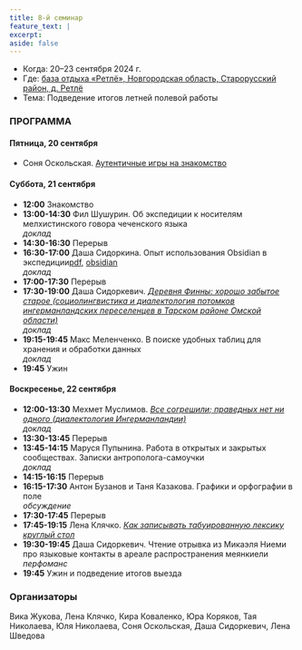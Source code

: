 ```yaml
---
title: 8-й семинар
feature_text: |
excerpt: 
aside: false
---
```


- Когда: 20–23 сентября 2024 г.
- Где: [база отдыха «Ретлё», Новгородская область, Старорусский район, д. Ретлё](https://maps.app.goo.gl/wxm694xdcRfsQfnTA)
- Тема: Подведение итогов летней полевой работы
  
### ПРОГРАММА

#### Пятница, 20 сентября

- Соня Оскольская. [Аутентичные игры на знакомство](https://knife.media/relating-games/)
  
#### Суббота, 21 сентября

- **12:00** Знакомство
- **13:00-14:30** Фил Шушурин. Об экспедиции к носителям мелхистинского говора чеченского языка  
*доклад*
- **14:30-16:30** Перерыв
- **16:30-17:00** Даша Сидоркина. Опыт использования Obsidian в экспедиции[pdf](/assets/files/8_sidorkina.pdf), [obsidian](/assets/files/8_sidorkina.md)   
*доклад*
- **17:00-17:30** Перерыв
- **17:30-19:00** Даша Сидоркевич. [*Деревня Финны: хорошо забытое старое (социолингвистика и диалектология потомков ингерманландских переселенцев в Тарском районе Омской области)*](/assets/files/8_sidorkevich.pdf)  
*доклад*
- **19:15-19:45** Макс Меленченко. В поиске удобных таблиц для хранения и обработки данных  
*доклад*
- **19:45** Ужин

#### Воскресенье, 22 сентября

- **12:00-13:30** Мехмет Муслимов. [*Все согрешили; праведных нет ни одного (диалектология Ингерманландии)*](/assets/files/8_muslimov.pdf)  
*доклад*
- **13:30-13:45** Перерыв
- **13:45-14:15** Маруся Пупынина. Работа в открытых и закрытых сообществах. Записки антрополога-самоучки   
*доклад*
- **14:15-16:15** Перерыв
- **16:15-17:30** Антон Бузанов и Таня Казакова. Графики и орфографии в поле  
*обсуждение*
- **17:30-17:45** Перерыв
- **17:45-19:15** Лена Клячко. [*Как записывать табуированную лексику  
*круглый стол**](/assets/files/8_klyachko.pdf)
- **19:30-19:45** Даша Сидоркевич. Чтение отрывка из Микаэля Ниеми про языковые контакты в ареале распространения меянкиели  
*перфоманс*
- **19:45** Ужин и подведение итогов выезда

### Организаторы

Вика Жукова, Лена Клячко, Кира Коваленко, Юра Коряков, Тая Николаева, Юля Николаева, Соня Оскольская, Даша Сидоркевич, Лена Шведова
